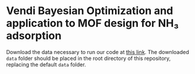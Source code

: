 # Vendi Bayesian Optimization and application to MOF design for NH₃ adsorption

Download the data necessary to run our code at [this link](https://wustl.box.com/s/3jkz8ksu9l3d1hqikir4olainke9wc5t).
The downloaded `data` folder should be placed in the root directory of this repository, replacing the default `data` folder.
